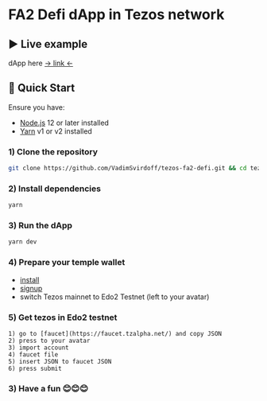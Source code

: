 # FA2 Defi dApp in Tezos network

## ▶️ Live example

dApp here [-> link <-](https://tezos-fa2-defi.vercel.app/) 

## 🚀 Quick Start

Ensure you have:

- [Node.js](https://nodejs.org) 12 or later installed
- [Yarn](https://yarnpkg.com) v1 or v2 installed

### 1) Clone the repository

```bash
git clone https://github.com/VadimSvirdoff/tezos-fa2-defi.git && cd tezos-fa2-defi
```

### 2) Install dependencies

```bash
yarn
```

### 3) Run the dApp

```bash
yarn dev
```

### 4) Prepare your temple wallet
- [install](https://templewallet.com/download)
- [signup](https://www.youtube.com/watch?v=S8_tL8PfCts&ab_channel=MadFish.solutions) 
- switch Tezos mainnet to Edo2 Testnet (left to your avatar)

### 5) Get tezos in Edo2 testnet 
    1) go to [faucet](https://faucet.tzalpha.net/) and copy JSON
    2) press to your avatar 
    3) import account 
    4) faucet file
    5) insert JSON to faucet JSON
    6) press submit

### 3) Have a fun 😊😊😊